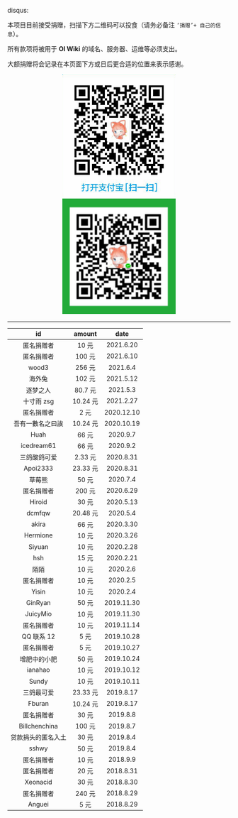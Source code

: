 disqus:

本项目目前接受捐赠，扫描下方二维码可以投食（请务必备注 `‘捐赠’+ 自己的信息`）。

所有款项将被用于 **OI Wiki** 的域名、服务器、运维等必须支出。

大额捐赠将会记录在本页面下方或日后更合适的位置来表示感谢。

<div align="center">
<img src='/intro/images/alipay.png' width='256' />
<img src='/intro/images/wechat.png' width='256' />
</div>

* * *

|       id      |  amount |    date    |
| :-----------: | :-----: | :--------: |
|     匿名捐赠者     |   10 元  |  2021.6.20 |
|     匿名捐赠者     |  100 元  |  2021.6.10 |
|     wood3     |  256 元  |  2021.6.4  |
|      海外兔      |  102 元  |  2021.5.12 |
|      逐梦之人     |  80.7 元 |  2021.5.3  |
|    十寸雨 zsg    | 10.24 元 |  2021.2.27 |
|     匿名捐赠者     |   2 元   | 2020.12.10 |
|    吾有一數名之曰誒   | 10.24 元 | 2020.10.19 |
|      Huah     |   66 元  |  2020.9.7  |
|   icedream61  |   66 元  |  2020.9.2  |
|     三鸽酸鸽可爱    |  2.33 元 |  2020.8.31 |
|    Apoi2333   | 23.33 元 |  2020.8.31 |
|      草莓熊      |   50 元  |  2020.7.4  |
|     匿名捐赠者     |  200 元  |  2020.6.29 |
|     Hiroid    |   30 元  |  2020.5.13 |
|     dcmfqw    | 20.48 元 |  2020.5.4  |
|     akira     |   66 元  |  2020.3.30 |
|    Hermione   |   10 元  |  2020.3.26 |
|     Siyuan    |   10 元  |  2020.2.28 |
|      hsh      |   15 元  |  2020.2.21 |
|       陌陌      |   10 元  |  2020.2.6  |
|     匿名捐赠者     |   10 元  |  2020.2.5  |
|     Yisin     |   10 元  |  2020.2.4  |
|    GinRyan    |   50 元  | 2019.11.30 |
|    JuicyMio   |   10 元  | 2019.11.30 |
|     匿名捐赠者     |   10 元  | 2019.11.14 |
|    QQ 联系 12   |   5 元   | 2019.10.28 |
|     匿名捐赠者     |   5 元   | 2019.10.27 |
|     增肥中的小肥    |   50 元  | 2019.10.24 |
|    ianahao    |   10 元  | 2019.10.12 |
|     Sundy     |   10 元  | 2019.10.11 |
|     三鸽最可爱     | 23.33 元 |  2019.8.17 |
|     Fburan    | 10.24 元 |  2019.8.17 |
|     匿名捐赠者     |   30 元  |  2019.8.8  |
| Billchenchina |  100 元  |  2019.8.7  |
|   贷款捐头的匿名入土   |   30 元  |  2019.8.4  |
|     sshwy     |   50 元  |  2019.8.4  |
|     匿名捐赠者     |   10 元  |  2018.9.9  |
|     匿名捐赠者     |   20 元  |  2018.8.31 |
|    Xeonacid   |   30 元  |  2018.8.30 |
|     匿名捐赠者     |  240 元  |  2018.8.29 |
|     Anguei    |   5 元   |  2018.8.29 |
